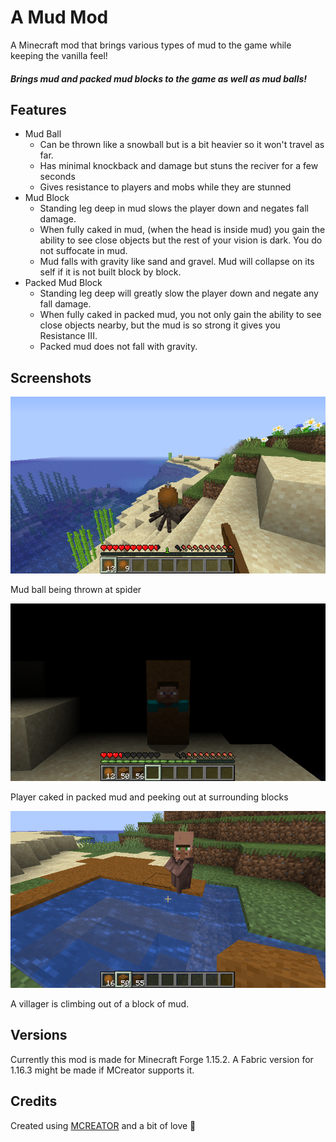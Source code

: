 # A Mud Mod
A Minecraft mod that brings various types of mud to the game while keeping the vanilla feel!

##### Brings mud and packed mud blocks to the game as well as mud balls!

## Features
- Mud Ball
  - Can be thrown like a snowball but is a bit heavier so it won't travel as far.
  - Has minimal knockback and damage but stuns the reciver for a few seconds
  - Gives resistance to players and mobs while they are stunned
- Mud Block
  - Standing leg deep in mud slows the player down and negates fall damage.
  - When fully caked in mud, (when the head is inside mud) you gain the ability to see close objects but the rest of your vision is dark. You do not suffocate in mud.
  - Mud falls with gravity like sand and gravel. Mud will collapse on its self if it is not built block by block. 
 - Packed Mud Block
   - Standing leg deep will greatly slow the player down and negate any fall damage.
   - When fully caked in packed mud, you not only gain the ability to see close objects nearby, but the mud is so strong it gives you Resistance III.
   - Packed mud does not fall with gravity.
   
## Screenshots
![Mud ball being thrown](https://raw.githubusercontent.com/venashial/MudMod/main/images/ThrowingMudBall.png)

Mud ball being thrown at spider

![Player caked in mud and peeking out](https://raw.githubusercontent.com/venashial/MudMod/main/images/HiddenInMud.png)

Player caked in packed mud and peeking out at surrounding blocks

![Villager stuck in block of mud](https://raw.githubusercontent.com/venashial/MudMod/main/images/StuckInMud.png)

A villager is climbing out of a block of mud.

## Versions
Currently this mod is made for Minecraft Forge 1.15.2. A Fabric version for 1.16.3 might be made if MCreator supports it.

## Credits
Created using [MCREATOR](https://mcreator.net/) and a bit of love 💖
